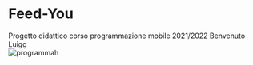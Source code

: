 # Feed-You
Progetto didattico corso programmazione mobile 2021/2022
Benvenuto Luigg
<br/> ![programmah](monke_app_dev.gif "un tipico utente di Feed-You interessato alle bananas")
